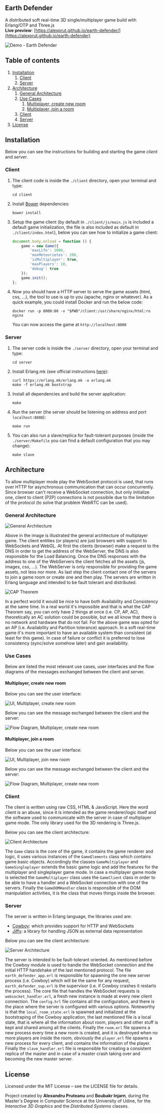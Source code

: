 Earth Defender
--------------
A distributed soft real-time 3D single/multiplayer game build with Erlang/OTP and Three.js  
__Live preview__: [https://alexprut.github.io/earth-defender/](https://alexprut.github.io/earth-defender)

![Demo - Earth Defender](https://github.com/alexprut/earth-defender/raw/master/documentation/img/EarthDefenderMultiplayer.gif)


## Table of contents
1. [Installation](#installation)
    1. [Client](#client)
    2. [Server](#client)
2. [Architecture](#architecture)
    1. [General Architecture](#general-architecture)
    2. [Use Cases](#use-cases)
        1. [Multiplayer, create new room](#multiplayer-create-new-room)
        2. [Multiplayer, join a room](#multiplayer-join-a-room)
    4. [Client](#client-1)
    3. [Server](#server-1)
3. [License](#license)
    


## Installation
Below you can see the instructions for building and starting the game _client_ and _server_.

### Client
1. The client code is inside the ```./client``` directory, open your terminal and type:

    ```
    cd client
    ```

2. Install [Bower](https://bower.io/) dependencies:

    ```
    bower install
    ```

3. Setup the game client (by default in ```./client/js/main.js``` is included a default game initialization, the file is also included as default in ```./client/index.html```), below you can see how to initialize a game client:

    ```javascript
    document.body.onload = function () {
        game = new Game({
            'maxLife': 1000,
            'maxMeteorietes': 200,
            'isMultiplayer': true,
            'maxPlayers': 10,
            'debug': true
        });
        game.init();
    };
    ```

4. Now you should have a HTTP server to serve the game assets (html, css, ...), the tool to use is up to you (apache, nginx or whatever). As a quick example, you could install Docker and run the below code:

    ```
    docker run -p 8000:80 -v "$PWD"/client:/usr/share/nginx/html:ro nginx
    ```

    You can now access the game at ```http://localhost:8000```

### Server
1. The server code is inside the ```./server``` directory, open your terminal and type:

    ```
    cd server
    ```

2. Install Erlang.mk (see official instructions [here](https://erlang.mk/guide/installation.html)):

    ```
    curl https://erlang.mk/erlang.mk -o erlang.mk
    make -f erlang.mk bootstrap
    ```

3. Install all dependencies and build the server application:

    ```
    make
    ```

4. Run the server (the server should be listening on address and port ```localhost:8888```):

    ```
    make run
    ```

5. You can also run a slave/replica for fault-tolerant purposes (inside the ```./server/Makefile``` you can find a default configuration that you may change):

    ```
    make slave
    ```

## Architecture
To allow multiplayer mode play the WebSocket protocol is used, that runs over HTTP for asynchronous communication that can occur concurrently.
Since browser can't receive a WebSocket connection, but only initialize one, client to client (P2P) connections is not possibile
due to the limitation of the protocol (to solve that problem WebRTC can be used).

### General Architecture
![General Architecture](https://github.com/alexprut/earth-defender/raw/master/documentation/img/GeneralArchitecture.png)

Above in the image is illustrated the general architecture of multiplayer game. The client entities (or players) are just browsers with support to WebSockets and WebGL. At first the clients (browser) make a request to the DNS in order to get the address of the WebServer, the DNS is also responsible for the Load Balancing. Once the DNS responses with the address to one of the WebServers the client fetches all the assets (js, images, css, ...). The WebServer is only responsible for providing the game assets, not less nor more.
As last step the client contact one of the servers to join a game room or create one and then play. The servers are written in Erlang language and intended to be fault tolerant and distributed.

![CAP Theorem](https://github.com/alexprut/earth-defender/raw/master/documentation/img/CAP.png)

In a perfect world it would be nice to have both Availability and Consistency at the same time.
In a real world it's impossible and that is what the CAP Theorem say, you can only have 2 things at once (i.e. CP, AP, AC),
theoretically an AC solution could be possible, but we all know that there is no network and hardware that do not fail.
For the above game was opted for an AP (i.e. Availability and Partition tolerance) approach. In a soft real-time game it's more
important to have an available system than consistent (at least for this game). In case of failure or conflict it is preferred to lose
consistency (sync/solve somehow later) and gain availability.

### Use Cases
Below are listed the most relevant use cases, user interfaces and the flow diagrams of the messages exchanged between the client and server.

#### Multiplayer, create new room
Below you can see the user interface:

![UI, Multiplayer, create new room](https://github.com/alexprut/earth-defender/raw/master/documentation/img/MultiplayerCreateRoomUC.png)

Below you can see the message exchanged between the client and the server:

![Flow Diagram, Multiplayer, create new room](https://github.com/alexprut/earth-defender/raw/master/documentation/img/MultiplayerCreateRoom.png)

#### Multiplayer, join a room
Below you can see the user interface:

![UI, Multiplayer, join new room](https://github.com/alexprut/earth-defender/raw/master/documentation/img/MultiplayerJoinRoomUC.png)

Below you can see the message exchanged between the client and the server:

![Flow Diagram, Multiplayer, create new room](https://github.com/alexprut/earth-defender/raw/master/documentation/img/MultiplayerJoinRoom.png)

### Client
The client is written using raw CSS, HTML & JavaScript.
Here the word client is an abuse, since it is intended as the game renderer/logic itself and the software used to communicate with the server in case of multiplayer game mode.
The only library used for the 3D rendering is Three.js.

Below you can see the client architecture:

![Client Architecture](https://github.com/alexprut/earth-defender/raw/master/documentation/img/ClientArchitecture.png)

The ```Game``` class is the core of the game, it contains the game renderer and logic, it uses various instances of the ```GameElements``` class which contains game basic objects.
Accordingly the classes ```GameMultiplayer``` and ```GameSingleplayer``` extends the basic game logic and add the features for the multiplayer and singleplayer game mode.
In case a multiplayer game mode is selected the ```GameMultiplayer``` class uses the ```GameClient``` class in order to be able to have a handler and a WebSocket connection with one of the servers.
Finally the ```GameDOMHandler``` class is responsible of the DOM manipulation activities, it is the class that moves things inside the browser.

### Server
The server is written in Erlang language, the libraries used are:

*  [Cowboy](https://github.com/ninenines/cowboy): which provides support for HTTP and WebSockets
*  [Jiffy](https://github.com/davisp/jiffy): a library for handling JSON as external data representation

Below you can see the client architecture:

![Server Architecture](https://github.com/alexprut/earth-defender/raw/master/documentation/img/ServerArchitecture.png)

The server is intended to be fault-tolerant oriented. As mentioned before the Cowboy
module is used to handle the WebSocket connection and the initial HTTP handshake of the
last mentioned protocol. The file ```earth_defender_app.erl``` is responsible for spawning
the one new server process (i.e. Cowboy) which will be the same for any request, ```earth_defender_sup.erl```
is the supervisor (i.e. if Cowboy crashes it restarts the process).
The core file that handles the WebSocket requests is ```websocket_handler.erl```, a fresh new instance
is made at every new client connection. The ```config.hrl``` file contains all the configuration,
and there is the place where the server is configured with various options.
Noteworthy is that the ```local_room_state.erl``` is spawned and initialized at the bootstraping
of the Cowboy application, the last mentioned file is a local state, that is where all the
information about room, players and other stuff is kept and shared among all the clients.
Finally the ```room.erl``` file spawns a new process every time a new room is created, and it is destroyed
when no more players are inside the room, obviously the ```player.erl``` file spawns a new process
for every client, and contains the information of the player. Finally the ```slave_handler.erl``` file is responsible for creating a
 consistent replica of the master and in case of a master crash taking over and becoming the new master server.


License
-------
Licensed under the MIT License – see the LICENSE file for details.

Project created by __Alexandru Pruteanu__ and __Boubakr Injarn__, during the Master's Degree in Computer Science
at the University of Udine, for the _Interactive 3D Graphics_ and the _Distributed Systems_ classes.
